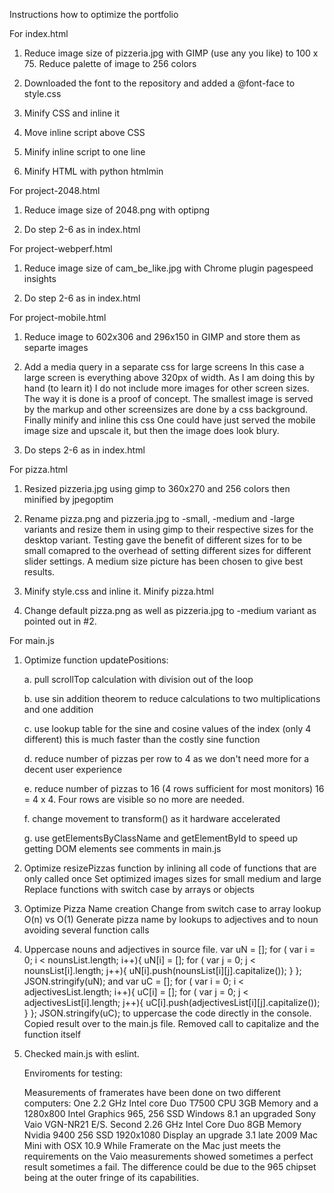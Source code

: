 Instructions how to optimize the portfolio

For index.html

1. Reduce image size of pizzeria.jpg with GIMP (use any you like) to 100 x 75.
   Reduce palette of image to 256 colors

2. Downloaded the font to the repository and added a @font-face to style.css

3. Minify CSS and inline it

4. Move inline script above CSS

5. Minify inline script to one line

6. Minify HTML with python htmlmin

For project-2048.html

1. Reduce image size of 2048.png with optipng

2. Do step 2-6 as in index.html

For project-webperf.html

1. Reduce image size of cam_be_like.jpg with Chrome plugin pagespeed insights

2. Do step 2-6 as in index.html

For project-mobile.html

1. Reduce image to 602x306 and 296x150 in GIMP and store them as separte images

2. Add a media query in a separate css for large screens
   In this case a large screen is everything above 320px of width.
   As I am doing this by hand (to learn it) I do not include more images
   for other screen sizes. The way it is done is a proof of concept.
   The smallest image is served by the markup and other screensizes are
   done by a css background.
   Finally minify and inline this css
   One could have just served the mobile image size and upscale it, but then the image
   does look blury.
   
3. Do steps 2-6 as in index.html

For pizza.html

1. Resized pizzeria.jpg using gimp to 360x270 and 256 colors
   then minified by jpegoptim
   
2. Rename pizza.png and pizzeria.jpg to -small, -medium and -large variants and resize them in
   using gimp to their respective sizes for the desktop variant. Testing gave
   the benefit of different sizes for to be small comapred to the overhead
   of setting different sizes for different slider settings. A medium size picture
   has been chosen to give best results.
   
3. Minify style.css and inline it. Minify pizza.html

4. Change default pizza.png as well as pizzeria.jpg to -medium variant as pointed
   out in #2.

For main.js

1. Optimize function updatePositions:
   
   a. pull scrollTop calculation with division out of the loop

   b. use sin addition theorem to reduce calculations to two multiplications
      and one addition
      
   c. use lookup table for the sine and cosine values of the index (only 4 different)
      this is much faster than the costly sine function
   
   d. reduce number of pizzas per row to 4
      as we don't need more for a decent user experience
   
   e. reduce number of pizzas to 16 (4 rows sufficient for most monitors)
      16 = 4 x 4. Four rows are visible so no more are needed.
   
   f. change movement to transform() as it hardware accelerated
   
   g. use getElementsByClassName and getElementById to speed up getting DOM elements
      see comments in main.js
   
2. Optimize resizePizzas function by inlining all code of functions
   that are only called once
   Set optimized images sizes for small medium and large
   Replace functions with switch case by arrays or objects
   
3. Optimize Pizza Name creation
   Change from switch case to array lookup O(n) vs O(1)
   Generate pizza name by lookups to adjectives and to noun
   avoiding several function calls
   
4. Uppercase nouns and adjectives in source file.
   var uN = [];
   for ( var i = 0; i < nounsList.length; i++){
       uN[i] = [];
       for ( var j = 0; j < nounsList[i].length; j++){
           uN[i].push(nounsList[i][j].capitalize());
       }
   };
   JSON.stringify(uN);
   and
   var uC = [];
   for ( var i = 0; i < adjectivesList.length; i++){
       uC[i] = [];
       for ( var j = 0; j < adjectivesList[i].length; j++){
           uC[i].push(adjectivesList[i][j].capitalize()); 
       }
   };
   JSON.stringify(uC);
   to uppercase the code directly in the console.
   Copied result over to the main.js file.
   Removed call to capitalize and the function itself

5. Checked main.js with eslint.
   
   Enviroments for testing:
   
   Measurements of framerates have been done on two different
   computers: 
   One 2.2 GHz Intel core Duo T7500 CPU 3GB Memory
   and a 1280x800 Intel Graphics 965, 256 SSD Windows 8.1 
   an upgraded Sony Vaio VGN-NR21 E/S.
   Second 2.26 GHz Intel Core Duo 8GB Memory Nvidia 9400
   256 SSD 1920x1080 Display an upgrade 3.1 late 2009 Mac Mini 
   with OSX 10.9
   While Framerate on the Mac just meets the requirements on the
   Vaio measurements showed sometimes a perfect result sometimes a fail.
   The difference could be due to the 965 chipset being at the outer
   fringe of its capabilities.
   